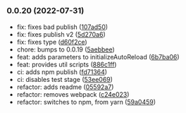 ## <small>0.0.20 (2022-07-31)</small>

* fix: fixes bad publish ([107ad50](https://github.com/MercerK/grakkit-boilerplate-util/commit/107ad50))
* fix: fixes publish v2 ([5d270a6](https://github.com/MercerK/grakkit-boilerplate-util/commit/5d270a6))
* fix: fixes type ([d60f2ce](https://github.com/MercerK/grakkit-boilerplate-util/commit/d60f2ce))
* chore: bumps to 0.0.19 ([5aebbee](https://github.com/MercerK/grakkit-boilerplate-util/commit/5aebbee))
* feat: adds parameters to initializeAutoReload ([6b7ba06](https://github.com/MercerK/grakkit-boilerplate-util/commit/6b7ba06))
* feat: provides util scripts ([886c1ff](https://github.com/MercerK/grakkit-boilerplate-util/commit/886c1ff))
* ci: adds npm publish ([fd71364](https://github.com/MercerK/grakkit-boilerplate-util/commit/fd71364))
* ci: disables test stage ([53ee069](https://github.com/MercerK/grakkit-boilerplate-util/commit/53ee069))
* refactor: adds readme ([05592a7](https://github.com/MercerK/grakkit-boilerplate-util/commit/05592a7))
* refactor: removes webpack ([c24e023](https://github.com/MercerK/grakkit-boilerplate-util/commit/c24e023))
* refactor: switches to npm, from yarn ([59a0459](https://github.com/MercerK/grakkit-boilerplate-util/commit/59a0459))

